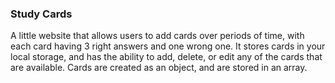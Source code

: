 ### Study Cards

A little website that allows users to add cards over periods of time, with each card having 3 right answers and one wrong one.
It stores cards in your local storage, and has the ability to add, delete, or edit any of the cards that are available. Cards are 
created as an object, and are stored in an array.
